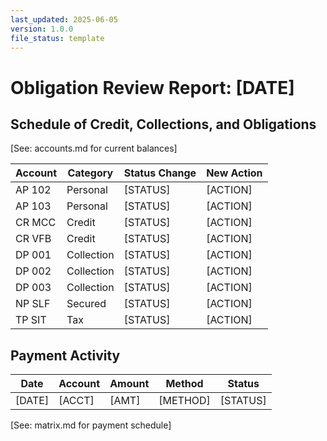 ```yaml
---
last_updated: 2025-06-05
version: 1.0.0
file_status: template
---
```


# Obligation Review Report: [DATE]

## Schedule of Credit, Collections, and Obligations  
[See: accounts.md for current balances]

| Account | Category | Status Change | New Action |
|---------|----------|---------------|------------|
| AP 102  | Personal | [STATUS] | [ACTION] |
| AP 103  | Personal | [STATUS] | [ACTION] |
| CR MCC  | Credit   | [STATUS] | [ACTION] |
| CR VFB  | Credit   | [STATUS] | [ACTION] |
| DP 001  | Collection | [STATUS] | [ACTION] |
| DP 002  | Collection | [STATUS] | [ACTION] |
| DP 003  | Collection | [STATUS] | [ACTION] |
| NP SLF  | Secured | [STATUS] | [ACTION] |
| TP SIT  | Tax | [STATUS] | [ACTION] |

## Payment Activity
| Date | Account | Amount | Method | Status |
|------|---------|--------|--------|--------|
| [DATE] | [ACCT] | [AMT] | [METHOD] | [STATUS] |

[See: matrix.md for payment schedule]
